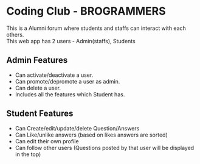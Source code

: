 # Coding Club - BROGRAMMERS

This is a Alumni forum where students and staffs can interact with each others.<br/>
This web app has 2 users - Admin(staffs), Students

## Admin Features
- Can activate/deactivate a user.
- Can promote/depromote a user as admin.
- Can delete a user.
- Includes all the features which Student has.

## Student Features
- Can Create/edit/update/delete Question/Answers
- Can Like/unlike answers (based on likes answers are sorted)
- Can edit their own profile
- Can follow other users (Questions posted by that user will be displayed in the top)
